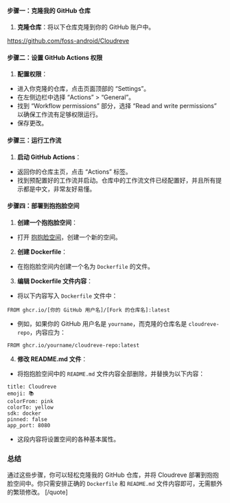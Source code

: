 #### 步骤一：克隆我的 GitHub 仓库

1. **克隆仓库**：将以下仓库克隆到你的 GitHub 账户中。

https://github.com/foss-android/Cloudreve

#### 步骤二：设置 GitHub Actions 权限

1. **配置权限**：
  * 进入你克隆的仓库，点击页面顶部的 “Settings”。
  * 在左侧边栏中选择 “Actions” > “General”。
  * 找到 “Workflow permissions” 部分，选择 “Read and write permissions” 以确保工作流有足够权限运行。
  * 保存更改。

#### 步骤三：运行工作流

1. **启动 GitHub Actions**：
  * 返回你的仓库主页，点击 “Actions” 标签。
  * 找到预配置好的工作流并启动。仓库中的工作流文件已经配置好，并且所有提示都是中文，非常友好易懂。

#### 步骤四：部署到抱抱脸空间

1. **创建一个抱抱脸空间**：
  * 打开 [抱抱脸空间](https://huggingface.co/spaces)，创建一个新的空间。
2. **创建 Dockerfile**：
  * 在抱抱脸空间内创建一个名为 `Dockerfile` 的文件。
3. **编辑 Dockerfile 文件内容**：
  * 将以下内容写入 `Dockerfile` 文件中：

```
FROM ghcr.io/[你的 GitHub 用户名]/[Fork 的仓库名]:latest
```

  * 例如，如果你的 GitHub 用户名是 `yourname`，而克隆的仓库名是 `cloudreve-repo`，内容应为：

```
FROM ghcr.io/yourname/cloudreve-repo:latest
```
4. **修改 README.md 文件**：
  * 将抱抱脸空间中的 `README.md` 文件内容全部删除，并替换为以下内容：

```
title: Cloudreve
emoji: 📚
colorFrom: pink
colorTo: yellow
sdk: docker
pinned: false
app_port: 8080
```

  * 这段内容将设置空间的各种基本属性。

### 总结

通过这些步骤，你可以轻松克隆我的 GitHub 仓库，并将 Cloudreve 部署到抱抱脸空间中。你只需安排正确的 `Dockerfile` 和 `README.md` 文件内容即可，无需额外的繁琐修改。
[/quote]

